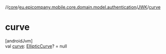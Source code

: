 //[core](../../../index.md)/[eu.epicompany.mobile.core.domain.model.authentication](../index.md)/[JWK](index.md)/[curve](curve.md)

# curve

[androidJvm]\
val [curve](curve.md): [EllipticCurve](../../eu.epicompany.mobile.core.domain.jose/-elliptic-curve/index.md)? = null
